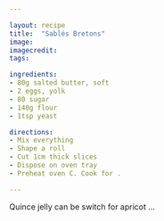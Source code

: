 ```yaml
---

layout: recipe
title:  "Sablés Bretons"
image: 
imagecredit:
tags:

ingredients:
- 80g salted butter, soft
- 2 eggs, yolk
- 80 sugar
- 140g flour
- 1tsp yeast

directions:
- Mix everything
- Shape a roll
- Cut 1cm thick slices
- Dispose on oven tray
- Preheat oven C. Cook for .

---
```


Quince jelly can be switch for apricot ...
